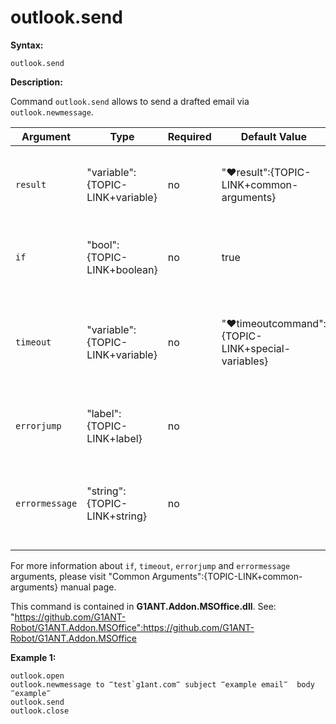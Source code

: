 # outlook.send

**Syntax:**

```G1ANT
outlook.send 

```

**Description:**

Command `outlook.send` allows to send a drafted email via `outlook.newmessage`. 

| Argument | Type | Required | Default Value | Description |
| -------- | ---- | -------- | ------------- | ----------- |
|`result`| "variable":{TOPIC-LINK+variable}| no |  "♥result":{TOPIC-LINK+common-arguments} | name of variable where execution status will be stored |
|`if`| "bool":{TOPIC-LINK+boolean}| no | true | runs the command only if condition is true |
|`timeout`| "variable":{TOPIC-LINK+variable}| no | "♥timeoutcommand":{TOPIC-LINK+special-variables} | specifies time in milliseconds for G1ANT.Robot to wait for the command to be executed |
|`errorjump` | "label":{TOPIC-LINK+label}| no | | name of the label to jump to if given `timeout` expires |
|`errormessage`| "string":{TOPIC-LINK+string}| no |  | message that will be shown in case error occurs and no `errorjump` argument is specified |

For more information about `if`, `timeout`, `errorjump` and `errormessage` arguments, please visit "Common Arguments":{TOPIC-LINK+common-arguments} manual page.

This command is contained in **G1ANT.Addon.MSOffice.dll**.
See: "https://github.com/G1ANT-Robot/G1ANT.Addon.MSOffice":https://github.com/G1ANT-Robot/G1ANT.Addon.MSOffice

**Example 1:**

```G1ANT
outlook.open
outlook.newmessage to ‴test`g1ant.com‴ subject ‴example email‴  body ‴example‴
outlook.send
outlook.close

```